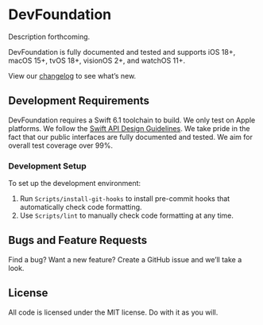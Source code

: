 # DevFoundation

Description forthcoming.

DevFoundation is fully documented and tested and supports iOS 18+, macOS 15+, tvOS 18+, visionOS 2+,
and watchOS 11+.

View our [changelog](CHANGELOG.md) to see what’s new.


## Development Requirements

DevFoundation requires a Swift 6.1 toolchain to build. We only test on Apple platforms. We follow
the [Swift API Design Guidelines][SwiftAPIDesignGuidelines]. We take pride in the fact that our
public interfaces are fully documented and tested. We aim for overall test coverage over 99%.

[SwiftAPIDesignGuidelines]: https://swift.org/documentation/api-design-guidelines/

### Development Setup

To set up the development environment:

  1. Run `Scripts/install-git-hooks` to install pre-commit hooks that automatically check code
    formatting.
  2. Use `Scripts/lint` to manually check code formatting at any time.


## Bugs and Feature Requests

Find a bug? Want a new feature? Create a GitHub issue and we’ll take a look.


## License

All code is licensed under the MIT license. Do with it as you will.
